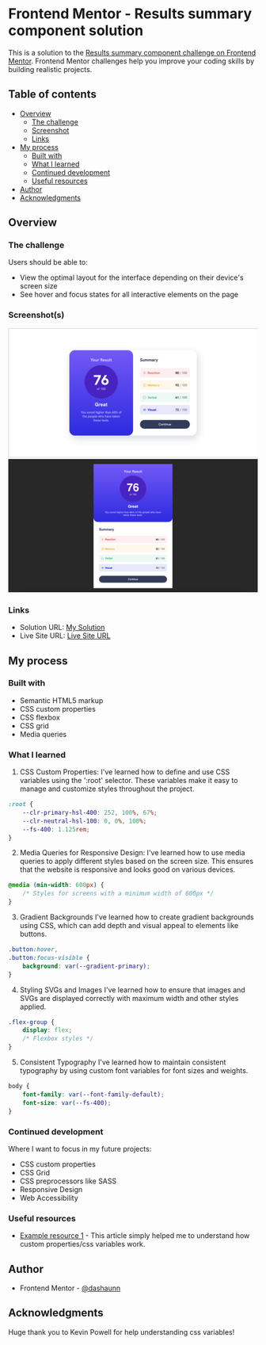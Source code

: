 # Frontend Mentor - Results summary component solution

This is a solution to the [Results summary component challenge on Frontend Mentor](https://www.frontendmentor.io/challenges/results-summary-component-CE_K6s0maV). Frontend Mentor challenges help you improve your coding skills by building realistic projects. 

## Table of contents

- [Overview](#overview)
  - [The challenge](#the-challenge)
  - [Screenshot](#screenshot)
  - [Links](#links)
- [My process](#my-process)
  - [Built with](#built-with)
  - [What I learned](#what-i-learned)
  - [Continued development](#continued-development)
  - [Useful resources](#useful-resources)
- [Author](#author)
- [Acknowledgments](#acknowledgments)

## Overview

### The challenge

Users should be able to:
- View the optimal layout for the interface depending on their device's screen size
- See hover and focus states for all interactive elements on the page

### Screenshot(s)

![](./screenshots/results-summary-desktop-view.png)
![](./screenshots/results-summary-mobile-view.png)

### Links

- Solution URL: [My Solution](https://github.com/dashaunn/FEM-Results-Summary-Component/tree/main)
- Live Site URL: [Live Site URL](https://dashaunn.github.io/FEM-Results-Summary-Component/)

## My process

### Built with

- Semantic HTML5 markup
- CSS custom properties
- CSS flexbox
- CSS grid
- Media queries

### What I learned

1. CSS Custom Properties:
I've learned how to define and use CSS variables using the ':root' selector. These variables make it easy to manage and customize styles throughout the project.
```css
:root {
    --clr-primary-hsl-400: 252, 100%, 67%;
    --clr-neutral-hsl-100: 0, 0%, 100%;
    --fs-400: 1.125rem;
}
```
2. Media Queries for Responsive Design:
I've learned how to use media queries to apply different styles based on the screen size. This ensures that the website is responsive and looks good on various devices.
```css
@media (min-width: 600px) {
    /* Styles for screens with a minimum width of 600px */
}
```
3. Gradient Backgrounds
I've learned how to create gradient backgrounds using CSS, which can add depth and visual appeal to elements like buttons.
```css
.button:hover,
.button:focus-visible {
    background: var(--gradient-primary);
}
```
4. Styling SVGs and Images
I've learned how to ensure that images and SVGs are displayed correctly with maximum width and other styles applied.
```css
.flex-group {
    display: flex;
    /* Flexbox styles */
}
```
5. Consistent Typography
I've learned how to maintain consistent typography by using custom font variables for font sizes and weights.
```css
body {
    font-family: var(--font-family-default);
    font-size: var(--fs-400);
}
```

### Continued development

Where I want to focus in my future projects:
- CSS custom properties
- CSS Grid
- CSS preprocessors like SASS
- Responsive Design
- Web Accessibility

### Useful resources

- [Example resource 1](https://developer.mozilla.org/en-US/docs/Web/CSS/--*) - This article simply helped me to understand how custom properties/css variables work.

## Author

- Frontend Mentor - [@dashaunn](https://www.frontendmentor.io/profile/dashaunn)

## Acknowledgments

Huge thank you to Kevin Powell for help understanding css variables!